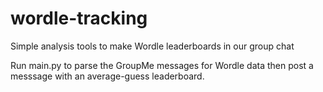 # wordle-tracking
Simple analysis tools to make Wordle leaderboards in our group chat

Run main.py to parse the GroupMe messages for Wordle data then post a messsage with an average-guess leaderboard.
